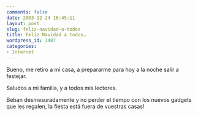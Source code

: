 ```yaml
---
comments: false
date: 2003-12-24 16:45:11
layout: post
slug: feliz-navidad-a-todos
title: Feliz Navidad a todos…
wordpress_id: 1407
categories:
- Internet
---
```


Bueno, me retiro a mi casa, a prepararme para hoy a la noche salir a festejar.





Saludos a mi familia, y a todos mis lectores.





Beban desmesuradamente y no perder el tiempo con los nuevos gadgets que les regalen, la fiesta está fuera de vuestras casas!




 
